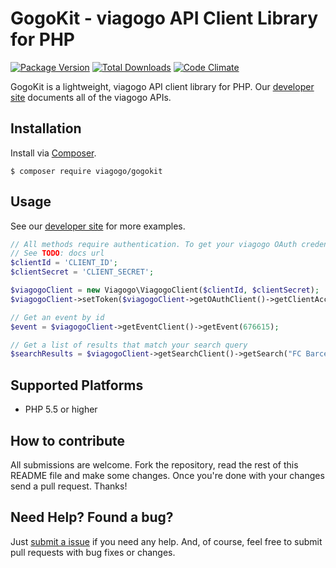 # GogoKit - viagogo API Client Library for PHP
[![Package Version](https://img.shields.io/packagist/v/viagogo/gogokit.svg?style=flat)][version]
[![Total Downloads](https://img.shields.io/packagist/dt/viagogo/gogokit.svg?style=flat)][downloads]
[![Code Climate](https://img.shields.io/codeclimate/github/viagogo/gogokit.php.svg?style=flat)][codeclimate]

[version]: https://packagist.org/packages/viagogo/gogokit
[downloads]: https://packagist.org/packages/viagogo/gogokit
[codeclimate]: https://codeclimate.com/github/viagogo/gogokit.php
[apidocs]: http://developer.viagogo.net

GogoKit is a lightweight, viagogo API client library for PHP. Our
[developer site][apidocs] documents all of the viagogo APIs.


## Installation

[composer]: https://getcomposer.org

Install via [Composer][composer].

```
$ composer require viagogo/gogokit
```


## Usage

[apidocsgettingstarted]: http://developer.viagogo.net/#getting-started

See our [developer site][apidocsgettingstarted] for more examples.

```php
// All methods require authentication. To get your viagogo OAuth credentials,
// See TODO: docs url
$clientId = 'CLIENT_ID';
$clientSecret = 'CLIENT_SECRET';

$viagogoClient = new Viagogo\ViagogoClient($clientId, $clientSecret);
$viagogoClient->setToken($viagogoClient->getOAuthClient()->getClientAccessToken());

// Get an event by id
$event = $viagogoClient->getEventClient()->getEvent(676615);

// Get a list of results that match your search query
$searchResults = $viagogoClient->getSearchClient()->getSearch("FC Barcelona tickets");
```


## Supported Platforms

* PHP 5.5 or higher


## How to contribute

All submissions are welcome. Fork the repository, read the rest of this README
file and make some changes. Once you're done with your changes send a pull
request. Thanks!


## Need Help? Found a bug?

[submitanissue]: https://github.com/viagogo/gogokit.php/issues

Just [submit a issue][submitanissue] if you need any help. And, of course, feel
free to submit pull requests with bug fixes or changes.
